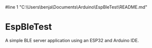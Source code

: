 #line 1 "C:\\Users\\benja\\Documents\\Arduino\\EspBleTest\\README.md"
# EspBleTest
A simple BLE server application using an ESP32 and Arduino IDE.

